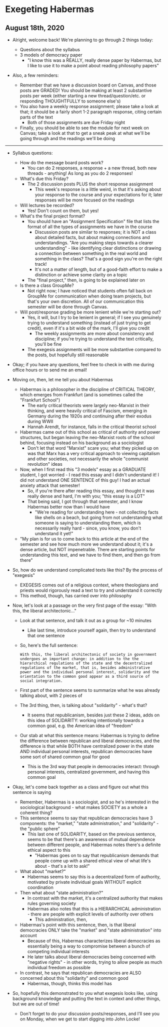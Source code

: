 # Exegeting Habermas

## August 18th, 2020

-   Alright, welcome back! We're planning to go through 2 things today:
    -   Questions about the syllabus
    -   3 models of democracy paper
        -   "I know this was a REALLY, really dense paper by Habermas, but I like to use it to make a point about reading philosophy papers"

-   Also, a few reminders:
    -   Remember that we have a discussion board on Canvas, and those posts are GRADED! You should be making at least 2 substantive posts per week (either starting a new thread/question/etc. or responding THOUGHTFULLY to someone else's)
    -   You also have a weekly response assignment; please take a look at that; it should be a fairly short 1-2 paragraph response, citing certain parts of the text
        -   Both of those assignments are due Friday night
    -   Finally, you should be able to see the module for next week on Canvas; take a look at that to get a sneak peak at what we'll be going through and the readings we'll be doing
--------------------------------------------------------------------------------

-   Syllabus questions:
    -   How do the message board posts work?
        -   You can do 2 responses, a response + a new thread, both new threads - anything! As long as you do 2 responses!
    -   What's due this Friday?
        -   The 2 discussion posts PLUS the short response assignment
            -   This week's response is a little weird, in that it's asking about your response to the course and your expectations for it; later responses will be more focused on the readings
    -   Will lectures be recorded?
        -   Yes! Don't count on them, but yes!
    -   What's the final project format?
        -   You should have an "Assignment Specification" file that lists the format of all the types of assignments we have in the course
            -   Discussion posts are similar to responses; it is NOT a class about detailed facts, but about making connections and understandings. "Are you making steps towards a clearer understanding" - like identifying clear distinctions or drawing a connection between something in the real world and something in the class? That's a good sign you're on the right track!
            -   It's not a matter of length, but of a good-faith effort to make a distinction or achieve some clarity on a topic
        -   The "final project," then, is going to be explained later on
    -   Is there a class GroupMe?
        -   Not right now; I have noticed that students often fall back on GroupMe for communication when doing team projects, but that's your own discretion. All of our communication this semester will be done through Canvas.
    -   Will post/response grading be more lenient while we're starting out?
        -   Yes, it will, but I try to be lenient in general; if I see you genuinely trying to understand something (instead of just trying to get credit), even if it's a bit wide of the mark, I'll give you credit
            -   The weekly assignments are more about consistency and discipline; if you're trying to understand the text critically, you'll be fine
        -   The exegesis assignments will be more substantive compared to the posts, but hopefully still reasonable
-   Okay; if you have any questions, feel free to check in with me during office hours or to send me an email!

-   Moving on, then, let me tell you about Habermas
    -   Habermas is a philosopher in the discipline of CRITICAL THEORY, which emerges from Frankfurt (and is sometimes called the "Frankfurt School")
        -   The early critical theorists were largely neo-Marxist in their thinking, and were heavily critical of Fascism, emerging in Germany during the 1920s and continuing after their exodus during WWII
        -   Hannah Arendt, for instance, falls in the critical theorist school
    -   Habermas came out of this school as critical of authority and power structures, but began leaving the neo-Marxist roots of the school behind, focusing instead on his background as a sociologist
        -   Don't let that word "Marxist" scare you; what they picked up on was that Marx has a very critical approach to viewing capitalism and other societies, not necessarily the whole "communist revolution" ideas
    -   Now, when I first read this "3 models" essay as a GRADUATE student, I got worried - I read this essay and I didn't understand it! I did not understand ONE SENTENCE of this guy! I had an actual anxiety attack that semester!
        -   So, if you're there after reading this essay, and thought it was really dense and hard, I'm with you; "this essay is a LOT"
        -   That being said, I got through that semester, and I know Habermas better now than I would have
            -   "We're reading for understanding here - not collecting facts like shells on a beach, but going from not understanding what someone is saying to understanding them, which is necessarily really hard - since, you know, you don't understand it yet!"
    -   "My plan is for us to come back to this article at the end of the semester and see how much more we understand about it; it's a dense article, but NOT impenetrable. There are starting points for understanding this text, and we have to find them, and then go from there"

-   So, how do we understand complicated texts like this? By the process of "exegesis"
    -   EXEGESIS comes out of a religious context, where theologians and priests would rigorously read a text to try and understand it correctly
    -   This method, though, has carried over into philosophy

-   Now, let's look at a passage on the very first page of the essay: "With this, the liberal architectonic..."
    -   Look at that sentence, and talk it out as a group for ~10 minutes
        -   Like last time, introduce yourself again, then try to understand that one sentence
    -   So, here's the full sentence:

        ```
        With this, the liberal architectonic of society in government undergoes an important change: in addition to the the hierarchical regulations of the state and the decentralized regulations of the market, that is, besides administrative power and the individual personal interest, solidarity and the orientation to the common good appear as a third source of social integration.
        ```

    -   First part of the sentence seems to summarize what he was already talking about, with 2 pieces of
    -   The 3rd thing, then, is talking about "solidarity" - what's that?
        -   It seems that republicanism, besides just these 2 ideas, adds on this idea of SOLIDARITY: working intentionally towards a common goal, e.g. the American idea of "freedom"
    -   Our stab at what this sentence means: Habermas is trying to define the difference between republican and liberal democracies, and the difference is that while BOTH have centralized power in the state AND individual personal interests, republican democracies have some sort of shared common goal for good
        -   This is the 3rd way that people in democracies interact: through personal interests, centralized government, and having this common goal

-   Okay, let's come back together as a class and figure out what this sentence is saying
    -   Remember, Habermas is a sociologist, and so he's interested in the sociological background - what makes SOCIETY as a whole a coherent thing?
    -   This sentence seems to say that republican democracies have 3 components: the "market," "state administration," and "solidarity" - the "public sphere"
        -   This last one of SOLIDARITY, based on the previous sentence, seems to be that there's an awareness of mutual dependence between different people, and Habermas notes there's a definite ethical aspect to this
            -   "Habermas goes on to say that republicanism demands that people come up with a shared ethical view of what life's about - that's a lot to ask!"
    -   What about "market?"
        -   Habermas seems to say this is a decentralized form of authority, motivated by private individual goals WITHOUT explicit coordination
    -   Then what about "state administration?"
        -   In contrast with the market, it's a centralized authority that makes rules governing society
        -   Habermas also notes that this is a HIERARCHICAL administration - there are people with explicit levels of authority over others
            -   This administration, then,
    -   Habermas's point with this sentence, then, is that liberal democracies ONLY take the "market" and "state administration" into account
        -   Because of this, Habermas characterizes liberal democracies as essentially being a way to compromise between a bunch of competing individual interests
        -   He later talks about liberal democracies being concerned with "negative rights" - in other words, trying to allow people as much individual freedom as possible
    -   In contrast, he says that republican democracies are ALSO concerned about this "solidarity" and common good
        -   Habermas, though, thinks this model has

-   So, hopefully this demonstrated to you what exegesis looks like, using background knowledge and putting the text in context and other things, but we are out of time!
    -   Don't forget to do your discussion posts/responses, and I'll see you on Monday, when we get to start digging into John Locke!
